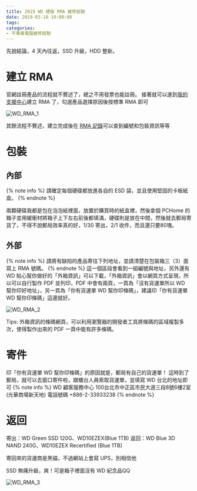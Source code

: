 ```yaml
---
title: 2019 WD 硬碟 RMA 維修經驗
date: 2019-03-10 10:00:00
tags:
categories:
- 不專業電腦維修經驗
---
```

先說結論，4 天內往返，SSD 升級，HDD 整新。
<!--more-->
# 建立 RMA
官網註冊產品的流程就不贅述了，總之不用發票也能註冊。
接著就可以進到[我的支援中心]()建立 RMA 了，勾選產品選擇原因後按標準 RMA 即可

![WD_RMA_1](https://mqqukw.bn.files.1drv.com/y4m5H88aXL_DE6i0QqusuALhaRXdv9cnaL0O1pN-WM9dhSdeiufIzl-11JTMVpIQVXzI5fRd4I-snZxlJ2PwKAZRCMxeUoIVYA3i9_CZzom4unAAuM2sC9qMoXom1-0CW8hgjoSNn3-X-WJXtKMmGuQ2vltpWLCTFsYArjeZvLalXV0d1U_uJNHXobK0JQ5iPvHoAWIrhduhF0h4ehRyiKm4Q)

其餘流程不贅述，建立完成後在 [RMA 記錄](https://westerndigital.secure.force.com/ind/ID_CheckRMAHistoryStatus)可以查到編號和包裝資訊等等

# 包裝
## 內部
{% note info %}
請確定每個硬碟都放進各自的 ESD 袋，並且使用堅固的卡板紙盒。
{% endnote %}

兩顆硬碟我都是包在泡泡紙裡面，放置於購買時的紙盒裡，然後拿個 PCHome 的箱子並用緩衝材將箱子上下左右前後都填滿，硬碟則是放在中間，然後就去郵局寄貨了，不得不說郵局效率真的好，1/30 寄出，2/1 收件，而且還只要80塊。

## 外部
{% note info %}
請將有缺陷的產品寄往下列地址，並請清楚在包裝箱三（3）面寫上 RMA 號碼。
{% endnote %}
這一個區段會看到一組編號與地址，另外還有 WD 貼心幫你做好的「外箱資訊」可以下載，「外箱資訊」會以網頁方式呈現，所以可以自行製作 PDF 並列印，PDF 中會有兩頁，一頁為「沒有貨運單所以 WD 幫你印好地址」，另一頁為「你有貨運單 WD 幫你印條碼」，建議印「你有貨運單 WD 幫你印條碼」這邊就好。

![WD_RMA_2](https://mqr5hg.bn.files.1drv.com/y4m_oIS_Dj6Tw5R3nNmmQ8HxCabEoRY9ow-HkJKfgkXm1THNmezoVZ_ov9zJXVOGO8Q8nFN8nk2aAWIZm5-Ga2tW6Mf8aTC_i7j6uqcxKKKNlI_ujjDq7GlIxV_1ZaX9SKnDPWwAJ_eqHAYhJCeWhkmirQ-_FnFtF6V7nugZvqzQnpRkgwyEXQXT43EJ5z8iIZyDmcUcG24fqX_RaH1qiupqw)

Tips: 外箱資訊的條碼網頁，可以利用瀏覽器的開發者工具將條碼的區域複製多次，使得製作出來的 PDF 一頁中能有許多條碼。


# 寄件
印「你有貨運單 WD 幫你印條碼」的原因就是，郵局有自己的貨運單！
這時到了郵局，就可以去窗口寄件啦，跟櫃台人員索取貨運單，並填寫 WD 台北的地址即可
{% note info %}
WD 顧客服務中心
100台北市中正區市民大道三段8號6樓2室 (光華商場新天地)
電話號碼 +886-2-33933238
{% endnote %}

# 返回
寄出：WD Green SSD 120G、WD10EZEX(Blue 1TB)
返回：WD Blue 3D NAND 240G、WD10EZEX Recertified (Blue 1TB)

寄回來的貨運商是黑貓，不過網站上會寫 UPS，別相信他

SSD 無痛升級，爽！可是箱子裡面沒有 WD 紀念品QQ

![WD_RMA_3](https://mqpeqg.bn.files.1drv.com/y4mjQ1kQCQhEPdGvkI0ijAhG6cYcy9DPR7ut0rtvNlhmGPB6d2hKhK26GNv0RDo5YfWdiQK7292YxbnXsYd0i5peBX_0UXcBmX1VAVp37BaFFHfKhjjh8H6M6OoinwAggvTYg2aZeERf2IAESAlqRvVt7s6I4ds6O86hbS4Ehh9IbmZ5Wd8p_gpQ0sLMPrhmRqYiyvUD4LZql6DkGtE2yH2ew)
